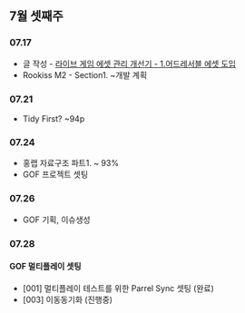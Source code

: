 ## 7월 셋째주

### 07.17

- 글 작성 - [라이브 게임 에셋 관리 개선기 - 1.어드레서블 에셋 도입](https://velog.io/@eugene-doobu/%EB%9D%BC%EC%9D%B4%EB%B8%8C-%EA%B2%8C%EC%9E%84-%EC%97%90%EC%85%8B-%EA%B4%80%EB%A6%AC-%EA%B0%9C%EC%84%A0%EA%B8%B0-1.%EC%96%B4%EB%93%9C%EB%A0%88%EC%84%9C%EB%B8%94-%EC%97%90%EC%85%8B-%EB%8F%84%EC%9E%85)
- Rookiss M2 - Section1. ~개발 계획

### 07.21

- Tidy First? ~94p

### 07.24

- 홍랩 자료구조 파트1. ~ 93%
- GOF 프로젝트 셋팅

### 07.26

- GOF 기획, 이슈생성

### 07.28

#### GOF 멀티플레이 셋팅

- [001] 멀티플레이 테스트를 위한 Parrel Sync 셋팅 (완료)
- [003] 이동동기화 (진행중)